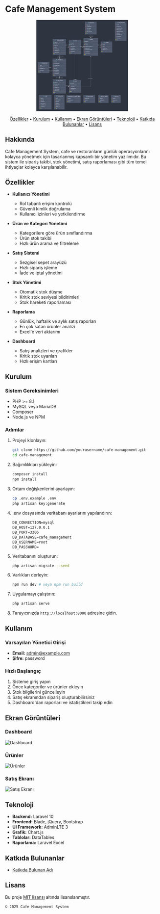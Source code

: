 # Cafe Management System

<p align="center">
  <img src="cafe_management.png" alt="Cafe Management System Logo" width="300">
</p>

<p align="center">
  <a href="#features">Özellikler</a> •
  <a href="#installation">Kurulum</a> •
  <a href="#usage">Kullanım</a> •
  <a href="#screenshots">Ekran Görüntüleri</a> •
  <a href="#tech-stack">Teknoloji</a> •
  <a href="#contributors">Katkıda Bulunanlar</a> •
  <a href="#license">Lisans</a>
</p>

## Hakkında

Cafe Management System, cafe ve restoranların günlük operasyonlarını kolayca yönetmek için tasarlanmış kapsamlı bir yönetim yazılımıdır. Bu sistem ile sipariş takibi, stok yönetimi, satış raporlaması gibi tüm temel ihtiyaçlar kolayca karşılanabilir.

## Özellikler

- **Kullanıcı Yönetimi**
  - Rol tabanlı erişim kontrolü
  - Güvenli kimlik doğrulama
  - Kullanıcı izinleri ve yetkilendirme
  
- **Ürün ve Kategori Yönetimi**
  - Kategorilere göre ürün sınıflandırma
  - Ürün stok takibi
  - Hızlı ürün arama ve filtreleme
  
- **Satış Sistemi**
  - Sezgisel sepet arayüzü
  - Hızlı sipariş işleme
  - İade ve iptal yönetimi
  
- **Stok Yönetimi**
  - Otomatik stok düşme
  - Kritik stok seviyesi bildirimleri
  - Stok hareketi raporlaması
  
- **Raporlama**
  - Günlük, haftalık ve aylık satış raporları
  - En çok satan ürünler analizi
  - Excel'e veri aktarımı

- **Dashboard**
  - Satış analizleri ve grafikler
  - Kritik stok uyarıları
  - Hızlı erişim kartları

## Kurulum

### Sistem Gereksinimleri

- PHP >= 8.1
- MySQL veya MariaDB
- Composer
- Node.js ve NPM

### Adımlar

1. Projeyi klonlayın:
   ```bash
   git clone https://github.com/yourusername/cafe-management.git
   cd cafe-management
   ```

2. Bağımlılıkları yükleyin:
   ```bash
   composer install
   npm install
   ```

3. Ortam değişkenlerini ayarlayın:
   ```bash
   cp .env.example .env
   php artisan key:generate
   ```

4. .env dosyasında veritabanı ayarlarını yapılandırın:
   ```
   DB_CONNECTION=mysql
   DB_HOST=127.0.0.1
   DB_PORT=3306
   DB_DATABASE=cafe_management
   DB_USERNAME=root
   DB_PASSWORD=
   ```

5. Veritabanını oluşturun:
   ```bash
   php artisan migrate --seed
   ```

6. Varlıkları derleyin:
   ```bash
   npm run dev # veya npm run build
   ```

7. Uygulamayı çalıştırın:
   ```bash
   php artisan serve
   ```

8. Tarayıcınızda `http://localhost:8000` adresine gidin.

## Kullanım

### Varsayılan Yönetici Girişi

- **Email:** admin@example.com
- **Şifre:** password

### Hızlı Başlangıç

1. Sisteme giriş yapın
2. Önce kategoriler ve ürünler ekleyin
3. Stok bilgilerini güncelleyin
4. Satış ekranından sipariş oluşturabilirsiniz
5. Dashboard'dan raporları ve istatistikleri takip edin

## Ekran Görüntüleri

### Dashboard
![Dashboard](screenshots/dashboard.png)

### Ürünler
![Ürünler](screenshots/products.png)

### Satış Ekranı
![Satış Ekranı](screenshots/sales.png)

## Teknoloji

- **Backend:** Laravel 10
- **Frontend:** Blade, jQuery, Bootstrap
- **UI Framework:** AdminLTE 3
- **Grafik:** Chart.js
- **Tablolar:** DataTables
- **Raporlama:** Laravel Excel

## Katkıda Bulunanlar

- [Katkıda Bulunan Adı](https://github.com/username)

## Lisans

Bu proje [MIT lisansı](LICENSE) altında lisanslanmıştır.

```
© 2025 Cafe Management System
